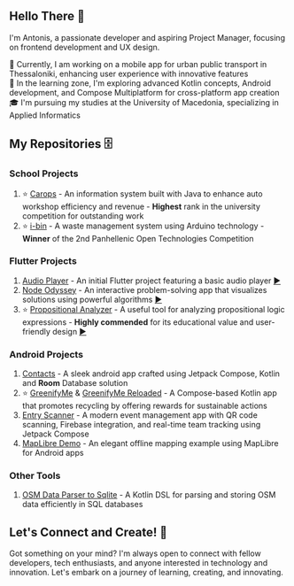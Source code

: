 ## Hello There 👋

I'm Antonis, a passionate developer and aspiring Project Manager, focusing on frontend development and UX design.

🚧 Currently, I am working on a mobile app for urban public transport in Thessaloniki, enhancing user experience with innovative features<br>
🌱 In the learning zone, I'm exploring advanced Kotlin concepts, Android development, and Compose Multiplatform for cross-platform app creation<br>
🎓 I'm pursuing my studies at the University of Macedonia, specializing in Applied Informatics<br>

## My Repositories 🗄️

### School Projects

1. ⭐ [Carops](https://github.com/TonyGnk/CarOpsJavaProject) - An information system built with Java to enhance auto workshop efficiency and revenue - **Highest** rank in the university competition for outstanding work
2. ⭐ [i-bin](https://github.com/TonyGnk/i-bin) - A waste management system using Arduino technology - **Winner** of the 2nd Panhellenic Open Technologies Competition

### Flutter Projects

1. [Audio Player](https://github.com/TonyGnk/Basic-Music-Player-with-Flutter) - An initial Flutter project featuring a basic audio player [▶️](https://tonygnk.github.io/flutter-audio-player/)
2. [Node Odyssey](https://github.com/TonyGnk/Node-Odyssey) - An interactive problem-solving app that visualizes solutions using powerful algorithms [▶️](https://tonygnk.github.io/Node-Odyssey/)
3. ⭐ [Propositional Analyzer](https://github.com/TonyGnk/propositional_analyzer) - A useful tool for analyzing propositional logic expressions - **Highly commended** for its educational value and user-friendly design [▶️](https://tonygnk.github.io/propositional_analyzer/)

### Android Projects

1. [Contacts](https://github.com/TonyGnk/compose-contacts/tree/master) - A sleek android app crafted using Jetpack Compose, Kotlin and **Room** Database solution
2. ⭐ [GreenifyMe](https://github.com/TonyGnk/greenify-me) & [GreenifyMe Reloaded](https://github.com/TonyGnk/greenify-me-reloaded)  - A Compose-based Kotlin app that promotes recycling by offering rewards for sustainable actions
3. [Entry Scanner](https://github.com/TonyGnk/entry-scanner) - A modern event management app with QR code scanning, Firebase integration, and real-time team tracking using Jetpack Compose
4. [MapLibre Demo](https://github.com/TonyGnk/map-libre-demo) - An elegant offline mapping example using MapLibre for Android apps

### Other Tools

1. [OSM Data Parser to Sqlite](https://github.com/TonyGnk/osm_data_parser_to_sqlite) - A Kotlin DSL for parsing and storing OSM data efficiently in SQL databases

## Let's Connect and Create! 🚀

Got something on your mind? I'm always open to connect with fellow developers, tech enthusiasts, and anyone interested in technology and innovation. Let's embark on a journey of learning, creating, and innovating.
